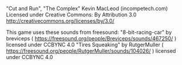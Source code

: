 "Cut and Run", "The Complex"
Kevin MacLeod (incompetech.com)
Licensed under Creative Commons: By Attribution 3.0
http://creativecommons.org/licenses/by/3.0/

This game uses these sounds from freesound:
"8-bit-racing-car" by breviceps ( https://freesound.org/people/Breviceps/sounds/467250/ ) licensed under CCBYNC 4.0
"Tires Squeaking" by RutgerMuller ( https://freesound.org/people/RutgerMuller/sounds/104026/ ) licensed under CCBYNC 4.0
